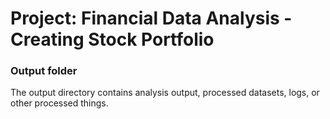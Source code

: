 # Project: Financial Data Analysis - Creating Stock Portfolio

### Output folder

The output directory contains analysis output, processed datasets, logs, or other processed things.

